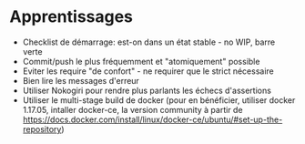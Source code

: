 # Apprentissages

*   Checklist de démarrage: est-on dans un état stable - no WIP, barre verte
*   Commit/push le plus fréquemment et "atomiquement" possible
*   Eviter les require "de confort" - ne requirer que le strict nécessaire
*   Bien lire les messages d'erreur
*   Utiliser Nokogiri pour rendre plus parlants les échecs d'assertions
*   Utiliser le multi-stage build de docker
(pour en bénéficier, utiliser docker 1.17.05, intaller docker-ce, la version
community à partir de
https://docs.docker.com/install/linux/docker-ce/ubuntu/#set-up-the-repository)
